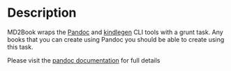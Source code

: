# Description

MD2Book wraps the [Pandoc](http://johnmacfarlane.net/pandoc) and [kindlegen](http://www.amazon.com/gp/feature.html?ie=UTF8&docId=1000234621) CLI tools with a grunt task.
Any books that you can create using Pandoc you should be able to create using this task.

Please visit the [pandoc documentation](http://johnmacfarlane.net/pandoc/README.html) for full details